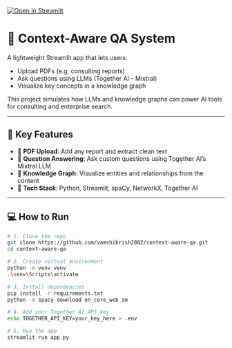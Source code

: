 [![Open in Streamlit](https://static.streamlit.io/badges/streamlit_badge_black_white.svg)](https://context-aware-app-id2uozfh9cz2kdpbwaxnlp.streamlit.app/)


# 🧠 Context-Aware QA System

A lightweight Streamlit app that lets users:
- Upload PDFs (e.g. consulting reports)
- Ask questions using LLMs (Together AI - Mixtral)
- Visualize key concepts in a knowledge graph

This project simulates how LLMs and knowledge graphs can power AI tools for consulting and enterprise search.

---

## 🚀 Key Features

- 📄 **PDF Upload**: Add any report and extract clean text
- 🤖 **Question Answering**: Ask custom questions using Together AI’s Mixtral LLM
- 🧠 **Knowledge Graph**: Visualize entities and relationships from the content
- 🧰 **Tech Stack**: Python, Streamlit, spaCy, NetworkX, Together AI

---

## 💻 How to Run

```bash
# 1. Clone the repo
git clone https://github.com/vamshikrish2882/context-aware-qa.git
cd context-aware-qa

# 2. Create virtual environment
python -m venv venv
.\venv\Scripts\activate

# 3. Install dependencies
pip install -r requirements.txt
python -m spacy download en_core_web_sm

# 4. Add your Together AI API key
echo TOGETHER_API_KEY=your_key_here > .env

# 5. Run the app
streamlit run app.py
